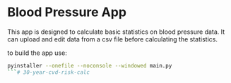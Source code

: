 # Blood Pressure App
This app is designed to calculate basic statistics on blood pressure data. It can upload and edit data from a csv file before calculating the statistics.

to build the app use:
```bash
pyinstaller --onefile --noconsole --windowed main.py
```# 30-year-cvd-risk-calc
